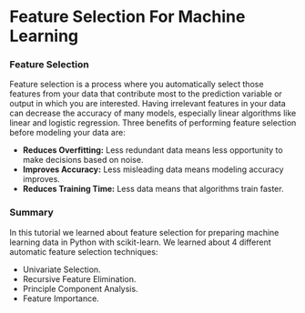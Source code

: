 # Feature Selection For Machine Learning

### Feature Selection

Feature selection is a process where you automatically select those features from your data that
contribute most to the prediction variable or output in which you are interested. Having irrelevant features in your data can decrease the accuracy of many models, especially linear algorithms like linear and logistic regression. Three benefits of performing feature selection before modeling your data are:

* **Reduces Overfitting:** Less redundant data means less opportunity to make decisions based on noise.
* **Improves Accuracy:** Less misleading data means modeling accuracy improves.
* **Reduces Training Time:** Less data means that algorithms train faster.

### Summary
In this tutorial we learned about feature selection for preparing machine learning data in Python
with scikit-learn. We learned about 4 different automatic feature selection techniques:

* Univariate Selection.
* Recursive Feature Elimination.
* Principle Component Analysis.
* Feature Importance.

